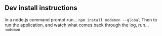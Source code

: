  ## Dev install instructions
 In a node.js command prompt run...
`npm install nodemon --global`
Then to run the application, and watch what comes back through the log, run...
`nodemon`
